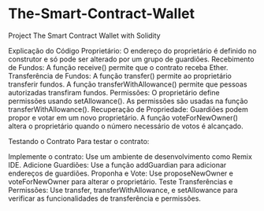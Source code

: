 # The-Smart-Contract-Wallet
Project The Smart Contract Wallet with Solidity


Explicação do Código
Proprietário: O endereço do proprietário é definido no construtor e só pode ser alterado por um grupo de guardiões.
Recebimento de Fundos: A função receive() permite que o contrato receba Ether.
Transferência de Fundos: A função transfer() permite ao proprietário transferir fundos. A função transferWithAllowance() permite que pessoas autorizadas transfiram fundos.
Permissões: O proprietário define permissões usando setAllowance(). As permissões são usadas na função transferWithAllowance().
Recuperação de Propriedade: Guardiões podem propor e votar em um novo proprietário. A função voteForNewOwner() altera o proprietário quando o número necessário de votos é alcançado.

Testando o Contrato
Para testar o contrato:

Implemente o contrato: Use um ambiente de desenvolvimento como Remix IDE.
Adicione Guardiões: Use a função addGuardian para adicionar endereços de guardiões.
Proponha e Vote: Use proposeNewOwner e voteForNewOwner para alterar o proprietário.
Teste Transferências e Permissões: Use transfer, transferWithAllowance, e setAllowance para verificar as funcionalidades de transferência e permissões.
